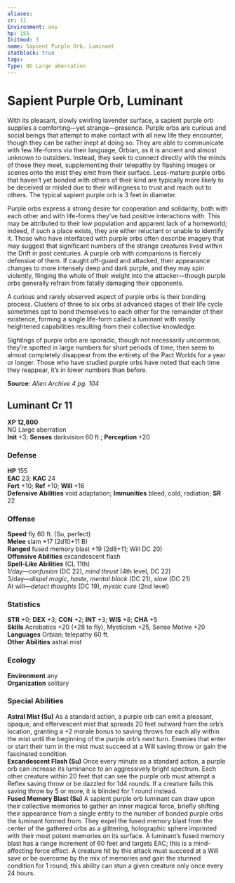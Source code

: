 ```yaml
---
aliases: 
cr: 11
Environment: any
hp: 155
Initmod: 3
name: Sapient Purple Orb, Luminant
statblock: true
tags: 
Type: NG Large aberration
---
```


# Sapient Purple Orb, Luminant

With its pleasant, slowly swirling lavender surface, a sapient purple orb supplies a comforting—yet strange—presence. Purple orbs are curious and social beings that attempt to make contact with all new life they encounter, though they can be rather inept at doing so. They are able to communicate with few life-forms via their language, Orbian, as it is ancient and almost unknown to outsiders. Instead, they seek to connect directly with the minds of those they meet, supplementing their telepathy by flashing images or scenes onto the mist they emit from their surface. Less-mature purple orbs that haven’t yet bonded with others of their kind are typically more likely to be deceived or misled due to their willingness to trust and reach out to others. The typical sapient purple orb is 3 feet in diameter.

Purple orbs express a strong desire for cooperation and solidarity, both with each other and with life-forms they’ve had positive interactions with. This may be attributed to their low population and apparent lack of a homeworld; indeed, if such a place exists, they are either reluctant or unable to identify it. Those who have interfaced with purple orbs often describe imagery that may suggest that significant numbers of the strange creatures lived within the Drift in past centuries. A purple orb with companions is fiercely defensive of them. If caught off-guard and attacked, their appearance changes to more intensely deep and dark purple, and they may spin violently, flinging the whole of their weight into the attacker—though purple orbs generally refrain from fatally damaging their opponents.

A curious and rarely observed aspect of purple orbs is their bonding process. Clusters of three to six orbs at advanced stages of their life cycle sometimes opt to bond themselves to each other for the remainder of their existence, forming a single life-form called a luminant with vastly heightened capabilities resulting from their collective knowledge.

Sightings of purple orbs are sporadic, though not necessarily uncommon; they’re spotted in large numbers for short periods of time, then seem to almost completely disappear from the entirety of the Pact Worlds for a year or longer. Those who have studied purple orbs have noted that each time they reappear, it’s in lower numbers than before.

**Source**:  _Alien Archive 4 pg. 104_

## Luminant Cr 11

**XP 12,800**  
NG Large aberration  
**Init** +3; **Senses** darkvision 60 ft.; **Perception** +20  

### Defense

**HP** 155  
**EAC** 23; **KAC** 24  
**Fort** +10; **Ref** +10; **Will** +16  
**Defensive Abilities** void adaptation; **Immunities** bleed, cold, radiation; **SR** 22  

### Offense

**Speed** fly 60 ft. (Su, perfect)  
**Melee** slam +17 (2d10+11 B)  
**Ranged** fused memory blast +19 (2d8+11; Will DC 20)  
**Offensive Abilities** excandescent flash  
**Spell-Like Abilities** (CL 11th)  
1/day—_confusion_ (DC 22), _mind thrust_ (4th level, DC 22)  
3/day—_dispel magic_, _haste_, _mental block_ (DC 21), _slow_ (DC 21)  
At will—_detect thoughts_ (DC 19), _mystic cure_ (2nd level)

### Statistics

**STR** +0; **DEX** +3; **CON** +2; **INT** +3; **WIS** +8; **CHA** +5  
**Skills** Acrobatics +20 (+28 to fly), Mysticism +25, Sense Motive +20  
**Languages** Orbian; telepathy 60 ft.  
**Other Abilities** astral mist

### Ecology

**Environment** any  
**Organization** solitary

### Special Abilities

**Astral Mist (Su)** As a standard action, a purple orb can emit a pleasant, opaque, and effervescent mist that spreads 20 feet outward from the orb’s location, granting a +2 morale bonus to saving throws for each ally within the mist until the beginning of the purple orb’s next turn. Enemies that enter or start their turn in the mist must succeed at a Will saving throw or gain the fascinated condition.  
**Excandescent Flash (Su)** Once every minute as a standard action, a purple orb can increase its luminance to an aggressively bright spectrum. Each other creature within 20 feet that can see the purple orb must attempt a Reflex saving throw or be dazzled for 1d4 rounds. If a creature fails this saving throw by 5 or more, it is blinded for 1 round instead.  
**Fused Memory Blast (Su)** A sapient purple orb luminant can draw upon their collective memories to gather an inner magical force, briefly shifting their appearance from a single entity to the number of bonded purple orbs the luminant formed from. They expel the fused memory blast from the center of the gathered orbs as a glittering, holographic sphere imprinted with their most potent memories on its surface. A luminant’s fused memory blast has a range increment of 60 feet and targets EAC; this is a mind-affecting force effect. A creature hit by this attack must succeed at a Will save or be overcome by the mix of memories and gain the stunned condition for 1 round; this ability can stun a given creature only once every 24 hours.

